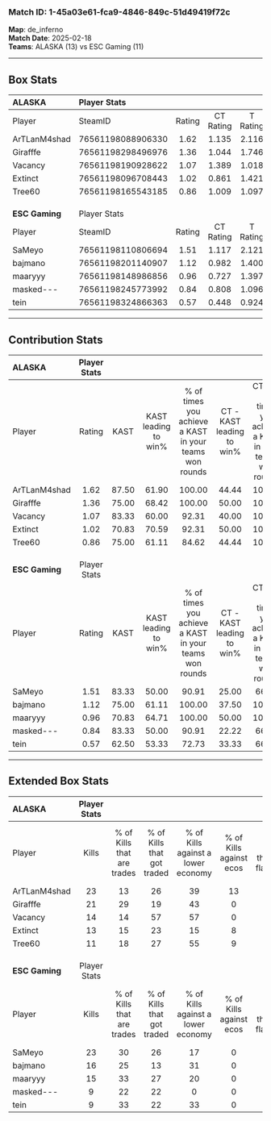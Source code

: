 ### Match ID: 1-45a03e61-fca9-4846-849c-51d49419f72c  
**Map**: de_inferno  
**Match Date**: 2025-02-18  
**Teams**: ALASKA (13) vs ESC Gaming (11)  

---  

## Box Stats  

| **ALASKA**     | Player Stats      |        |           |          |       |      |       |         |        |      |     |
| :- | :- | :-: | :-: | :-: | :-: | :-: | :-: | :-: | :-: | :-: | :-: |
| Player         | SteamID           | Rating | CT Rating | T Rating | KAST  | ADR  | Kills | Assists | Deaths | K/D  | HS% |
| ArTLanM4shad   | 76561198088906330 |  1.62  |   1.135   |  2.116   | 87.50 | 98.6 |  23   |   10    |   12   | 1.92 | 39  |
| Girafffe       | 76561198298496976 |  1.36  |   1.044   |  1.746   | 75.00 | 91.7 |  21   |    4    |   14   | 1.50 | 57  |
| Vacancy        | 76561198190928622 |  1.07  |   1.389   |  1.018   | 83.33 | 66.0 |  14   |    4    |   15   | 0.93 | 28  |
| Extinct        | 76561198096708443 |  1.02  |   0.861   |  1.421   | 70.83 | 83.0 |  13   |   10    |   15   | 0.87 | 61  |
| Tree60         | 76561198165543185 |  0.86  |   1.009   |  1.097   | 75.00 | 64.9 |  11   |    7    |   17   | 0.65 | 63  |
|                |                   |        |           |          |       |      |       |         |        |      |     |
|                |                   |        |           |          |       |      |       |         |        |      |     |
|                |                   |        |           |          |       |      |       |         |        |      |     |
| **ESC Gaming** | Player Stats      |        |           |          |       |      |       |         |        |      |     |
| Player         | SteamID           | Rating | CT Rating | T Rating | KAST  | ADR  | Kills | Assists | Deaths | K/D  | HS% |
| SaMeyo         | 76561198110806694 |  1.51  |   1.117   |  2.121   | 83.33 | 95.0 |  23   |    4    |   14   | 1.64 | 30  |
| bajmano        | 76561198201140907 |  1.12  |   0.982   |  1.400   | 75.00 | 80.8 |  16   |    3    |   15   | 1.07 | 43  |
| maaryyy        | 76561198148986856 |  0.96  |   0.727   |  1.397   | 70.83 | 74.3 |  15   |    7    |   19   | 0.79 | 53  |
| masked---      | 76561198245773992 |  0.84  |   0.808   |  1.096   | 83.33 | 50.8 |   9   |    9    |   16   | 0.56 | 77  |
| tein           | 76561198324866363 |  0.57  |   0.448   |  0.924   | 62.50 | 43.3 |   9   |    4    |   19   | 0.47 | 55  |
---  

## Contribution Stats  

| **ALASKA**     | Player Stats |       |                      |                                                        |                           |                                                             |                          |                                                            |
| :- | :-: | :-: | :-: | :-: | :-: | :-: | :-: | :-: |
| Player         |    Rating    | KAST  | KAST leading to win% | % of times you achieve a KAST in your teams won rounds | CT - KAST leading to win% | CT - % of times you achieve a KAST in your teams won rounds | T - KAST leading to win% | T - % of times you achieve a KAST in your teams won rounds |
| ArTLanM4shad   |     1.62     | 87.50 |        61.90         |                         100.00                         |           44.44           |                           100.00                            |          75.00           |                           100.00                           |
| Girafffe       |     1.36     | 75.00 |        68.42         |                         100.00                         |           50.00           |                           100.00                            |          81.82           |                           100.00                           |
| Vacancy        |     1.07     | 83.33 |        60.00         |                         92.31                          |           40.00           |                           100.00                            |          80.00           |                           88.89                            |
| Extinct        |     1.02     | 70.83 |        70.59         |                         92.31                          |           50.00           |                           100.00                            |          88.89           |                           88.89                            |
| Tree60         |     0.86     | 75.00 |        61.11         |                         84.62                          |           44.44           |                           100.00                            |          77.78           |                           77.78                            |
|                |              |       |                      |                                                        |                           |                                                             |                          |                                                            |
|                |              |       |                      |                                                        |                           |                                                             |                          |                                                            |
|                |              |       |                      |                                                        |                           |                                                             |                          |                                                            |
| **ESC Gaming** | Player Stats |       |                      |                                                        |                           |                                                             |                          |                                                            |
| Player         |    Rating    | KAST  | KAST leading to win% | % of times you achieve a KAST in your teams won rounds | CT - KAST leading to win% | CT - % of times you achieve a KAST in your teams won rounds | T - KAST leading to win% | T - % of times you achieve a KAST in your teams won rounds |
| SaMeyo         |     1.51     | 83.33 |        50.00         |                         90.91                          |           25.00           |                            66.67                            |          66.67           |                           100.00                           |
| bajmano        |     1.12     | 75.00 |        61.11         |                         100.00                         |           37.50           |                           100.00                            |          80.00           |                           100.00                           |
| maaryyy        |     0.96     | 70.83 |        64.71         |                         100.00                         |           50.00           |                           100.00                            |          72.73           |                           100.00                           |
| masked---      |     0.84     | 83.33 |        50.00         |                         90.91                          |           22.22           |                            66.67                            |          72.73           |                           100.00                           |
| tein           |     0.57     | 62.50 |        53.33         |                         72.73                          |           33.33           |                            66.67                            |          66.67           |                           75.00                            |
---  

## Extended Box Stats  

| **ALASKA**     | Player Stats |                            |                            |                                    |                         |                              |                                 |        |                             |                                     |                          |                               |                            |
| :- | :-: | :-: | :-: | :-: | :-: | :-: | :-: | :-: | :-: | :-: | :-: | :-: | :-: |
| Player         |    Kills     | % of Kills that are trades | % of Kills that got traded | % of Kills against a lower economy | % of Kills against ecos | % of Kills that are flawless | % of Kills that are close duels | Deaths | % of Deaths that get traded | % of Deaths against a lower economy | % of Deaths against ecos | % of Deaths that are flawless | % of Deaths that are close |
| ArTLanM4shad   |      23      |             13             |             26             |                 39                 |           13            |              70              |                0                |   12   |              0              |                 33                  |            0             |              67               |             8              |
| Girafffe       |      21      |             29             |             19             |                 43                 |            0            |              52              |                0                |   14   |              0              |                 36                  |            0             |              36               |             7              |
| Vacancy        |      14      |             14             |             57             |                 57                 |            0            |              71              |                7                |   15   |             40              |                 33                  |            0             |              53               |             20             |
| Extinct        |      13      |             15             |             23             |                 15                 |            8            |              62              |                8                |   15   |             33              |                 40                  |            0             |              60               |             20             |
| Tree60         |      11      |             18             |             27             |                 55                 |            9            |             109              |                0                |   17   |             29              |                 29                  |            0             |              41               |             12             |
|                |              |                            |                            |                                    |                         |                              |                                 |        |                             |                                     |                          |                               |                            |
|                |              |                            |                            |                                    |                         |                              |                                 |        |                             |                                     |                          |                               |                            |
|                |              |                            |                            |                                    |                         |                              |                                 |        |                             |                                     |                          |                               |                            |
| **ESC Gaming** | Player Stats |                            |                            |                                    |                         |                              |                                 |        |                             |                                     |                          |                               |                            |
| Player         |    Kills     | % of Kills that are trades | % of Kills that got traded | % of Kills against a lower economy | % of Kills against ecos | % of Kills that are flawless | % of Kills that are close duels | Deaths | % of Deaths that get traded | % of Deaths against a lower economy | % of Deaths against ecos | % of Deaths that are flawless | % of Deaths that are close |
| SaMeyo         |      23      |             30             |             26             |                 17                 |            0            |              52              |                9                |   14   |             43              |                  7                  |            0             |              79               |             7              |
| bajmano        |      16      |             25             |             13             |                 31                 |            0            |              63              |               13                |   15   |             20              |                  7                  |            0             |              60               |             0              |
| maaryyy        |      15      |             33             |             27             |                 20                 |            0            |              40              |               27                |   19   |             21              |                  5                  |            0             |              53               |             5              |
| masked---      |      9       |             22             |             22             |                 0                  |            0            |              44              |               11                |   16   |             38              |                 19                  |            0             |              81               |             0              |
| tein           |      9       |             33             |             22             |                 33                 |            0            |              44              |               11                |   19   |             26              |                  5                  |            0             |              79               |             0              |
